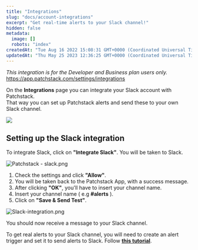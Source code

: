 ```yaml
---
title: "Integrations"
slug: "docs/account-integrations"
excerpt: "Get real-time alerts to your Slack channel!"
hidden: false
metadata: 
  image: []
  robots: "index"
createdAt: "Tue Aug 16 2022 15:08:31 GMT+0000 (Coordinated Universal Time)"
updatedAt: "Thu May 25 2023 12:36:25 GMT+0000 (Coordinated Universal Time)"
---
```

_This integration is for the Developer and Business plan users only._  
<https://app.patchstack.com/settings/integrations>

On the **Integrations** page you can integrate your Slack account with Patchstack.  
That way you can set up Patchstack alerts and send these to your own Slack channel.

![](@images/db4cf85-small-Patchstack_slack.png)

## Setting up the Slack integration

To integrate Slack, click on **"Integrate Slack"**. You will be taken to Slack.

![](@images/92d4e6d-Patchstack_-_slack.png "Patchstack - slack.png")

1. Check the settings and click **"Allow"**.
2. You will be taken back to the Patchstack App, with a success message.
3. After clicking **"OK"**, you'll have to insert your channel name.
4. Insert your channel name ( e.g **#alerts** ).
5. Click on **"Save & Send Test"**.

![](@images/3513e15-Slack-integration.png "Slack-integration.png")

You should now receive a message to your Slack channel.

To get real alerts to your Slack channel, you will need to create an alert trigger and set it to send alerts to Slack. Follow <a href="https://docs.patchstack.com/docs/creating-a-trigger" target="_blank"><b>this tutorial</b></a>.
